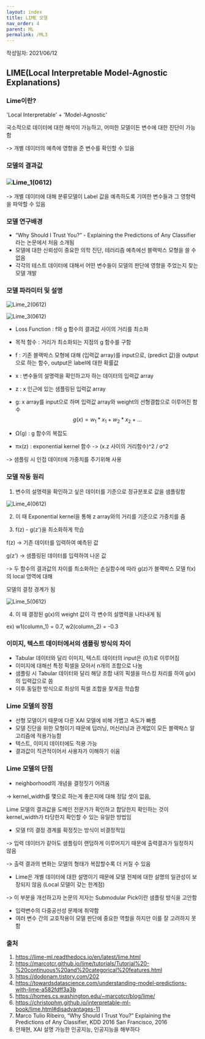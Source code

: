 ```yaml
---
layout: index
title: LIME 모델
nav_order: 4
parent: ML
permalink: /ML3
---
```


작성일자: 2021/06/12

## LIME(Local Interpretable Model-Agnostic Explanations)

### Lime이란?

'Local Interpretable' + 'Model-Agnostic'

국소적으로 데이터에 대한 해석이 가능하고, 어떠한 모델이든 변수에 대한 진단이 가능함

-> 개별 데이터의 예측에 영향을 준 변수를 확인할 수 있음



### 모델의 결과값

### ![Lime_1(0612)](.image/Lime_1(0612).png)



-> 개별 데이터에 대해 분류모델이 Label 값을 예측하도록 기여한 변수들과 그 영향력을 파악할 수 있음



### 모델 연구배경



* “Why Should I Trust You?” - Explaining the Predictions of Any Classifier 라는 논문에서 처음 소개됨
* 모델에 대한 신뢰성이 중요한 의학 진단, 테러리즘 예측에선 블랙박스 모형을 쓸 수 없음
* 각각의 테스트 데이터에 대해서 어떤 변수들이 모델의 판단에 영향을 주었는지 찾는 모델 개발



### 모델 파라미터 및 설명



 ![Lime_2(0612)](.image/Lime_2(0612).png)

 ![Lime_3(0612)](.image/Lime_3(0612).png)

* Loss Function : f와 g 함수의 결과값 사이의 거리를 최소화 

* 목적 함수 : 거리가 최소화되는 지점의 g 함수를 구함

* f : 기존 블랙박스 모형에 대해  (입력값 array)를 input으로, (predict 값)을 output으로 하는 함수, output은 label에 대한 확률값

* x : 변수들의 설명력을 확인하고자 하는 데이터의 입력값 array

* z : x 인근에 있는 샘플링된 입력값 array

* g: x array를 input으로 하며 입력값 array와 weight의 선형결합으로 이루어진 함수 
  $$
  g(x) = w_{1}*x_{1} + w_{2}*x_{2} + ...
  $$
  
* Ω(g) : g 함수의 복잡도
* πx(z) : exponential kernel 함수 -> (x.z 사이의 거리함수)^2 / σ^2

-> 샘플링 시 인접 데이터에 가중치를 주기위해 사용



### 모델 작동 원리



1) 변수의 설명력을 확인하고 싶은 데이터를 기준으로 정규분포로 값을 샘플링함

 ![Lime_4(0612)](.image/Lime_4(0612).png)

2) 이 때 Exponential kernel을 통해 z array와의 거리를 기준으로 가중치를 줌

3) f(z) - g(z')을 최소화하게 학습

f(z) -> 기존 데이터를 입력하여 예측된 값 

g(z') -> 샘플링된 데이터를 입력하여 나온 값

-> 두 함수의 결과값의 차이를 최소화하는 손실함수에 따라 g(z)가 블랙박스 모델 f(x)의 local 영역에 대해

모델의 결정 경계가 됨

![Lime_5(0612)](.image/Lime_5(0612).png)

4) 이 때 결정된 g(x)의 weight 값이 각 변수의 설명력을 나타내게 됨

ex) w1(column_1) = 0.7, w2(column_2) = -0.3



### 이미지, 텍스트 데이터에서의 샘플링 방식의 차이

* Tabular 데이터와 달리 이미지, 텍스트 데이터의 input은 (0,1)로 이루어짐
* 이미지에 대해선 특정 픽셀을 모아서 n개의 조합으로 나눔
* 샘플링 시 Tabular 데이터와 달리 해당 조합 내의 픽셀을 마스킹 처리를 하여 g(x)의 입력값으로 씀
* 이후 동일한 방식으로 최상의 픽셀 조합을 찾게끔 학습함



### Lime 모델의 장점

* 선형 모델이기 때문에 다른 XAI 모델에 비해 가볍고 속도가 빠름
* 모델 진단을 위한 모형이기 때문에 딥러닝, 머신러닝과 관계없이 모든 블랙박스 알고리즘에 적용가능함
* 텍스트, 이미지 데이터에도 적용 가능
* 결과값이 직관적이어서 사용자가 이해하기 쉬움



### Lime 모델의 단점

* neighborhood의 개념을 결정짓기 어려움

-> kernel_width를 몇으로 하는게 좋은지에 대해 정답 셋이 없음, 

Lime 모델의 결과값을 도메인 전문가가 확인하고 합당한지 확인하는 것이 kernel_width가 타당한지 확인할 수 있는 유일한 방법임

* 모델 f의 결정 경계를 확정짓는 방식이 비결정적임

-> 입력 데이터가 같아도 샘플링이 랜덤하게 이루어지기 때문에 출력결과가 일정하지 않음

-> 출력 결과의 변화는 모델의 형태가 복잡할수록 더 커질 수 있음

* Lime은 개별 데이터에 대한 설명이기 때문에 모델 전체에 대한 설명의 일관성이 보장되지 않음 (Local 모델이 갖는 한계점)

-> 이 부분을 개선하고자 논문의 저자는 Submodular Pick이란 샘플링 방식을 고안함

* 입력변수의 다중공선성 문제에 취약함
* 여러 변수 간의 교호작용이 모델 판단에 중요한 역할을 하지만 이를 잘 고려하지 못함



### 출처

1. https://lime-ml.readthedocs.io/en/latest/lime.html
2. https://marcotcr.github.io/lime/tutorials/Tutorial%20-%20continuous%20and%20categorical%20features.html
3. https://dodonam.tistory.com/202
4. https://towardsdatascience.com/understanding-model-predictions-with-lime-a582fdff3a3b
5. https://homes.cs.washington.edu/~marcotcr/blog/lime/
6. https://christophm.github.io/interpretable-ml-book/lime.html#disadvantages-11
7. Marco Tulio Ribeiro, “Why Should I Trust You?” Explaining the Predictions of Any Classifier, KDD 2016 San Francisco, 2016
8.  안재현, XAI 설명 가능한 인공지능, 인공지능을 해부하다